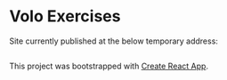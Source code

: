 # Volo Exercises

Site currently published at the below temporary address:
```

```




This project was bootstrapped with [Create React App](https://github.com/facebookincubator/create-react-app).